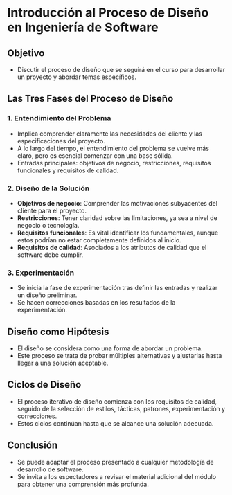 # Introducción al Proceso de Diseño en Ingeniería de Software

## Objetivo

- Discutir el proceso de diseño que se seguirá en el curso para desarrollar un proyecto y abordar temas específicos.

## Las Tres Fases del Proceso de Diseño

### 1. Entendimiento del Problema

- Implica comprender claramente las necesidades del cliente y las especificaciones del proyecto.
- A lo largo del tiempo, el entendimiento del problema se vuelve más claro, pero es esencial comenzar con una base sólida.
- Entradas principales: objetivos de negocio, restricciones, requisitos funcionales y requisitos de calidad.

### 2. Diseño de la Solución

- **Objetivos de negocio**: Comprender las motivaciones subyacentes del cliente para el proyecto.
- **Restricciones**: Tener claridad sobre las limitaciones, ya sea a nivel de negocio o tecnología.
- **Requisitos funcionales**: Es vital identificar los fundamentales, aunque estos podrían no estar completamente definidos al inicio.
- **Requisitos de calidad**: Asociados a los atributos de calidad que el software debe cumplir.

### 3. Experimentación

- Se inicia la fase de experimentación tras definir las entradas y realizar un diseño preliminar.
- Se hacen correcciones basadas en los resultados de la experimentación.

## Diseño como Hipótesis

- El diseño se considera como una forma de abordar un problema.
- Este proceso se trata de probar múltiples alternativas y ajustarlas hasta llegar a una solución aceptable.

## Ciclos de Diseño

- El proceso iterativo de diseño comienza con los requisitos de calidad, seguido de la selección de estilos, tácticas, patrones, experimentación y correcciones.
- Estos ciclos continúan hasta que se alcance una solución adecuada.

## Conclusión

- Se puede adaptar el proceso presentado a cualquier metodología de desarrollo de software.
- Se invita a los espectadores a revisar el material adicional del módulo para obtener una comprensión más profunda.
